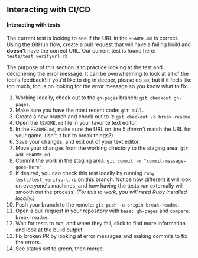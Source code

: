 ## Interacting with CI/CD

#### Interacting with tests

The current test is looking to see if the URL in the `README.md` is correct. Using the GitHub flow, create a pull request that will have a failing build and **doesn't** have the correct URL. Our current test is found here: `tests/test_verifyurl.rb`

The purpose of this section is to practice looking at the test and deciphering the error message. It can be overwhelming to look at all of the tool's feedback! If you'd like to dig in deeper, please do so, but if it feels like too much, focus on looking for the error message so you know what to fix. 


1. Working locally, check out to the `gh-pages` branch: `git checkout gh-pages`.
1. Make sure you have the most recent code: `git pull`.
1. Create a new branch and check out to it: `git checkout -b break-readme`.
1. Open the `README.md` file in your favorite text editor.
1. In the `README.md`, make sure the URL on line 5 _doesn't_ match the URL for your game. (Isn't it fun to break things?)
1. Save your changes, and exit out of your text editor.
1. Move your changes from the working directory to the staging area: `git add README.md`.
1. Commit the work in the staging area: `git commit -m "commit-message-goes-here"`.
1. If desired, you can check this test locally by running `ruby tests/test_verifyurl.rb` on this branch. Notice how different it will look on everyone's machines, and how having the tests run externally will smooth out the process. _(For this to work, you will need Ruby installed locally.)_
1. Push your branch to the remote: `git push -u origin break-readme`.
1. Open a pull request in your repository with `base: gh-pages` and `compare: break-readme`.
1. Wait for tests to run, and when they fail, click to find more information and look at the build output.
1. Fix broken PR by looking at error messages and making commits to fix the errors.
1. See status set to green, then merge.
